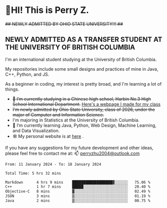 # 🌄HI! This is Perry Z. <br> #
<s>## NEWLY ADMITTED BY OHIO STATE UNIVERSITY!!! ##</s>
## NEWLY ADMITTED AS A TRANSFER STUDENT AT THE UNIVERSITY OF BRITISH COLUMBIA ##
I'm an international student studying at the University of British Columbia. <br>

My repositories include some small designs and practices of mine in Java, C++, Python, and JS. <br>

As a beginner in coding, my interest is pretty broad, and I'm learning a lot of things. <br>
- <s>🔭 I’m currently studying in a Chinese high school, Harbin No.3 High School International Department.</s> [Here's a webpage I made for my class](https://perry2004.github.io/weirdos/)
- <s> I'm newly admitted by Ohio State University, class of 2026, under the major of Computer and Information Science. </s>
- I'm majoring in Statistics at the University of British Columbia. 
- 🌱 I’m currently learning Java, Python, Web Design, Machine Learning, and Data Visualization. 
- 🕸️ My personal website is at <a href="https://zhu-yp.cn">here</a> .  

If you have any suggestions for my future development and other ideas, please feel free to contact me at: 📫 [perryzhu2004@outlook.com](mailto:perryzhu2004@outlook.com)

<!--START_SECTION:waka-->

```txt
From: 11 January 2024 - To: 18 January 2024

Total Time: 5 hrs 32 mins

Markdown      4 hrs 9 mins    ██████████████████▓░░░░░░   75.06 %
C++           1 hr 7 mins     █████░░░░░░░░░░░░░░░░░░░░   20.40 %
Objective-C   8 mins          ▓░░░░░░░░░░░░░░░░░░░░░░░░   02.49 %
JSON          3 mins          ▒░░░░░░░░░░░░░░░░░░░░░░░░   01.19 %
Java          2 mins          ▒░░░░░░░░░░░░░░░░░░░░░░░░   00.75 %
```

<!--END_SECTION:waka-->
